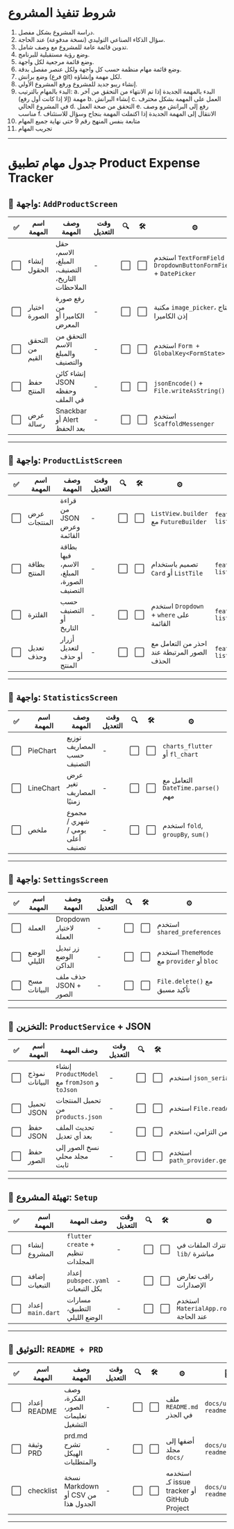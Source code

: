 # شروط تنفيذ المشروع

1. دراسة المشروع بشكل مفصل.
2. سؤال الذكاء الصناعي التوليدي (نسخة مدفوعة) عند الحاجة.
3. تدوين قائمة عامة للمشروع مع وصف شامل.
4. وضع رؤية مستقبلية للبرنامج.
5. وضع قائمة مرجعية لكل واجهة.
6. وضع قائمة مهام منظمة حسب كل واجهة ولكل عنصر مفصل بدقة.
7. وضع برانش (فرع git) لكل مهمة وإنشاؤه.
8. إنشاء ريبو جديد للمشروع ورفع المشروع الأولي.
9. البدء بالمهام بالترتيب:
   a. البدء بالمهمة الجديدة إذا تم الانتهاء من التحقق من آخر مهمة (إلا إذا كانت أول رفع)
   b. إنشاء البرانش
   c. العمل على المهمة بشكل محترف في المشروع الحالي
   d. التحقق من صحة العمل
   e. رفع إلى البرانش مع وصف مناسب
   f. الانتقال إلى المهمة الجديدة إذا اكتملت المهمة بنجاح وسؤال للاستئناف
10. متابعة بنفس المنهج رقم 9 حتى نهاية جميع المهام
11. تجريب المهام

---

# جدول مهام تطبيق Product Expense Tracker

## 📄 واجهة: `AddProductScreen`

| ✅  | اسم المهمة      | وصف المهمة                                     | وقت التعديل | 🔍 | 🛠️ | ⚙️                                                                | 🔀                       |
| -- | --------------- | ---------------------------------------------- | ----------- | -- | --- | ----------------------------------------------------------------- | ------------------------ |
| ⬜️ | إنشاء الحقول    | حقل الاسم، المبلغ، التصنيف، التاريخ، الملاحظات | -           | ⬜️ | ⬜️  | استخدم `TextFormField` + `DropdownButtonFormField` + `DatePicker` | `feature/add-product-ui` |
| ⬜️ | اختيار الصورة   | رفع صورة من الكاميرا أو المعرض                 | -           | ⬜️ | ⬜️  | مكتبة `image_picker`، تحتاج إذن الكاميرا                          | `feature/add-product-ui` |
| ⬜️ | التحقق من القيم | التحقق من الاسم والمبلغ والتصنيف               | -           | ⬜️ | ⬜️  | استخدم `Form + GlobalKey<FormState>`                              | `feature/add-product-ui` |
| ⬜️ | حفظ المنتج      | إنشاء كائن JSON وحفظه في الملف                 | -           | ⬜️ | ⬜️  | `jsonEncode()` + `File.writeAsString()`                           | `feature/json-storage`   |
| ⬜️ | عرض رسالة       | Snackbar أو Alert بعد الحفظ                    | -           | ⬜️ | ⬜️  | استخدم `ScaffoldMessenger`                                        | `feature/add-product-ui` |

---

## 📄 واجهة: `ProductListScreen`

| ✅  | اسم المهمة   | وصف المهمة                                | وقت التعديل | 🔍 | 🛠️ | ⚙️                                          | 🔀                        |
| -- | ------------ | ----------------------------------------- | ----------- | -- | --- | ------------------------------------------- | ------------------------- |
| ⬜️ | عرض المنتجات | قراءة من JSON وعرض القائمة                | -           | ⬜️ | ⬜️  | `ListView.builder` مع `FutureBuilder`       | `feature/product-list-ui` |
| ⬜️ | بطاقة المنتج | بطاقة فيها الاسم، المبلغ، الصورة، التصنيف | -           | ⬜️ | ⬜️  | تصميم باستخدام `Card` أو `ListTile`         | `feature/product-list-ui` |
| ⬜️ | الفلترة      | حسب التصنيف أو التاريخ                    | -           | ⬜️ | ⬜️  | استخدم `Dropdown` + `where` على القائمة     | `feature/product-list-ui` |
| ⬜️ | تعديل وحذف   | أزرار لتعديل أو حذف المنتج                | -           | ⬜️ | ⬜️  | احذر من التعامل مع الصور المرتبطة عند الحذف | `feature/product-list-ui` |

---

## 📄 واجهة: `StatisticsScreen`

| ✅  | اسم المهمة | وصف المهمة                     | وقت التعديل | 🔍 | 🛠️ | ⚙️                                | 🔀                      |
| -- | ---------- | ------------------------------ | ----------- | -- | --- | --------------------------------- | ----------------------- |
| ⬜️ | PieChart   | توزيع المصاريف حسب التصنيف     | -           | ⬜️ | ⬜️  | `charts_flutter` أو `fl_chart`    | `feature/statistics-ui` |
| ⬜️ | LineChart  | عرض تغير المصاريف زمنيًا       | -           | ⬜️ | ⬜️  | التعامل مع `DateTime.parse()` مهم | `feature/statistics-ui` |
| ⬜️ | ملخص       | مجموع شهري / يومي / أعلى تصنيف | -           | ⬜️ | ⬜️  | استخدم `fold`, `groupBy`, `sum()` | `feature/statistics-ui` |

---

## 📄 واجهة: `SettingsScreen`

| ✅  | اسم المهمة   | وصف المهمة              | وقت التعديل | 🔍 | 🛠️ | ⚙️                                         | 🔀                 |
| -- | ------------ | ----------------------- | ----------- | -- | --- | ------------------------------------------ | ------------------ |
| ⬜️ | العملة       | Dropdown لاختيار العملة | -           | ⬜️ | ⬜️  | استخدم `shared_preferences`                | `feature/settings` |
| ⬜️ | الوضع الليلي | زر تبديل الوضع الداكن   | -           | ⬜️ | ⬜️  | استخدم `ThemeMode` مع `provider` أو `bloc` | `feature/settings` |
| ⬜️ | مسح البيانات | حذف ملف JSON + الصور    | -           | ⬜️ | ⬜️  | `File.delete()` مع تأكيد مسبق              | `feature/settings` |

---

## 📄 التخزين: `ProductService` + JSON

| ✅  | اسم المهمة     | وصف المهمة                                    | وقت التعديل | 🔍 | 🛠️ | ⚙️                                                        | 🔀                     |
| -- | -------------- | --------------------------------------------- | ----------- | -- | --- | --------------------------------------------------------- | ---------------------- |
| ⬜️ | نموذج البيانات | إنشاء `ProductModel` مع `fromJson` و `toJson` | -           | ⬜️ | ⬜️  | استخدم `json_serializable` أو يدويًا                      | `feature/json-storage` |
| ⬜️ | تحميل JSON     | تحميل المنتجات من `products.json`             | -           | ⬜️ | ⬜️  | استخدم `File.readAsString()` و `jsonDecode`               | `feature/json-storage` |
| ⬜️ | حفظ JSON       | تحديث الملف بعد أي تعديل                      | -           | ⬜️ | ⬜️  | احذر من التزامن، استخدم `await`                           | `feature/json-storage` |
| ⬜️ | حفظ الصور      | نسخ الصور إلى مجلد محلي ثابت                  | -           | ⬜️ | ⬜️  | استخدم `path_provider.getApplicationDocumentsDirectory()` | `feature/json-storage` |

---

## 📄 تهيئة المشروع: `Setup`

| ✅  | اسم المهمة        | وصف المهمة                        | وقت التعديل | 🔍 | 🛠️ | ⚙️                                     | 🔀              |
| -- | ----------------- | --------------------------------- | ----------- | -- | --- | -------------------------------------- | --------------- |
| ⬜️ | إنشاء المشروع     | `flutter create` + تنظيم المجلدات | -           | ⬜️ | ⬜️  | لا تترك الملفات في `lib/` مباشرة       | `feature/setup` |
| ⬜️ | إضافة التبعيات    | إعداد `pubspec.yaml` بكل التبعيات | -           | ⬜️ | ⬜️  | راقب تعارض الإصدارات                   | `feature/setup` |
| ⬜️ | إعداد `main.dart` | مسارات التطبيق، الوضع الليلي      | -           | ⬜️ | ⬜️  | استخدم `MaterialApp.router` عند الحاجة | `feature/setup` |

---

## 📄 التوثيق: `README + PRD`

| ✅  | اسم المهمة   | وصف المهمة                         | وقت التعديل | 🔍 | 🛠️ | ⚙️                                         | 🔀                   |
| -- | ------------ | ---------------------------------- | ----------- | -- | --- | ------------------------------------------ | -------------------- |
| ⬜️ | إعداد README | وصف الفكرة، الصور، تعليمات التشغيل | -           | ⬜️ | ⬜️  | ملف `README.md` في الجذر                   | `docs/update-readme` |
| ⬜️ | وثيقة PRD    | prd.md تشرح الهيكل والمتطلبات      | -           | ⬜️ | ⬜️  | أضفها إلى مجلد `docs/`                     | `docs/update-readme` |
| ⬜️ | checklist    | نسخة Markdown أو CSV من الجدول هذا | -           | ⬜️ | ⬜️  | استخدمه كـ issue tracker أو GitHub Project | `docs/update-readme` |

---
